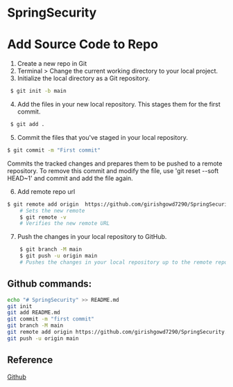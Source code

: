 # SpringSecurity


# Add Source Code to Repo

1. Create a new repo in Git
2. Terminal > Change the current working directory to your local project.
3. Initialize the local directory as a Git repository.

```bash
 $ git init -b main
```
4. Add the files in your new local repository. This stages them for the first commit.
```bash
 $ git add .
```
5. Commit the files that you've staged in your local repository.
```bash
$ git commit -m "First commit"
```   
 Commits the tracked changes and prepares them to be pushed to a remote repository. To remove this commit and modify the file, use 'git reset --soft HEAD~1' and commit and add the file again.

 6. Add remote repo url
```bash
$ git remote add origin  https://github.com/girishgowd7290/SpringSecurity.git
    # Sets the new remote
    $ git remote -v
    # Verifies the new remote URL 
```  
     
7. Push the changes in your local repository to GitHub.
``` bash
    $ git branch -M main 
    $ git push -u origin main
    # Pushes the changes in your local repository up to the remote repository you specified as the origin 
```  

## Github commands: 
```bash
echo "# SpringSecurity" >> README.md
git init
git add README.md
git commit -m "first commit"
git branch -M main
git remote add origin https://github.com/girishgowd7290/SpringSecurity.git
git push -u origin main

```
## Reference
[Github](https://docs.github.com/en/github/importing-your-projects-to-github/adding-an-existing-project-to-github-using-the-command-line)
